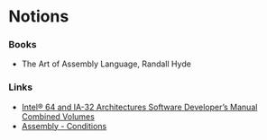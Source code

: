 # Notions

### Books

- The Art of Assembly Language, Randall Hyde

### Links

- [Intel® 64 and IA-32 Architectures Software Developer’s Manual Combined Volumes](https://software.intel.com/content/www/us/en/develop/download/intel-64-and-ia-32-architectures-sdm-combined-volumes-1-2a-2b-2c-2d-3a-3b-3c-3d-and-4.html)
- [Assembly - Conditions](https://www.tutorialspoint.com/assembly_programming/assembly_conditions.htm)
